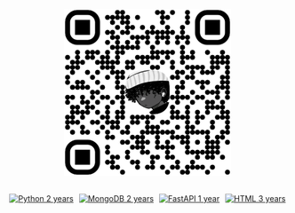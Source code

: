 <div align="center">
    <img src="./public/qr-code.png" alt="Scan and Buy me a Coffe" height="300">
</div>
<div align="center">
<a href="https://media1.giphy.com/media/v1.Y2lkPTc5MGI3NjExZmFzYzhvbGdwM2VsZHozMmUzeXUxOGo4bXpnZTdibm5pOG9mdXk5aiZlcD12MV9pbnRlcm5hbF9naWZfYnlfaWQmY3Q9cw/7kZE0z52Sd9zSESzDA/giphy.gif"></a>
</div>
<div align="center" style="margin: 30px 0;"><h2></h2> <div style="display: flex; flex-wrap: wrap; justify-content: center; align-items: center; gap: 10px;"> <a href="https://www.python.org/"><img src="https://img.shields.io/badge/Python-2%20years-3776AB?style=for-the-badge&logo=python&logoColor=white" alt="Python 2 years" /></a> <a href="https://www.mongodb.com/"><img src="https://img.shields.io/badge/MongoDB-2%20years-47A248?style=for-the-badge&logo=mongodb&logoColor=white" alt="MongoDB 2 years" /></a> <a href="https://fastapi.tiangolo.com/"><img src="https://img.shields.io/badge/FastAPI-1%20year-009688?style=for-the-badge&logo=fastapi&logoColor=white" alt="FastAPI 1 year" /></a> <a href="https://developer.mozilla.org/en-US/docs/Web/HTML"><img src="https://img.shields.io/badge/HTML-3%20years-E34F26?style=for-the-badge&logo=html5&logoColor=white" alt="HTML 3 years" /></a>
